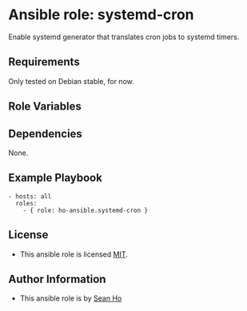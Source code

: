 # Ansible role: systemd-cron
Enable systemd generator that translates cron jobs to systemd timers.

## Requirements
Only tested on Debian stable, for now.

## Role Variables

## Dependencies
None.

## Example Playbook

```
- hosts: all
  roles:
    - { role: ho-ansible.systemd-cron }
```

## License
+ This ansible role is licensed [MIT](LICENSE).

## Author Information
+ This ansible role is by [Sean Ho](https://github.com/ho-ansible/)

